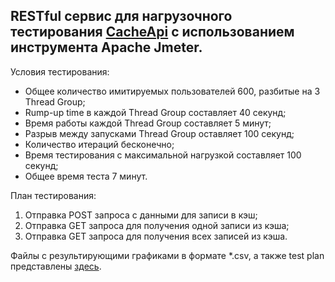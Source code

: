 RESTful сервис для нагрузочного тестирования [CacheApi](https://github.com/rufattabaev/cache-api) с использованием инструмента Apache Jmeter.
--------------------------------------------------------------------------------------------------------------------------------------------

Условия тестирования:
- Общее количество имитируемых пользователей 600, разбитые на 3 Thread Group;
- Rump-up time в каждой Thread Group составляет 40 секунд;
- Время работы каждой Thread Group составляет 5 минут;
- Разрыв между запусками Thread Group оставляет 100 секунд;
- Количество итераций бесконечно;
- Время тестирования с максимальной нагрузкой составляет 100 секунд;
- Общее время теста 7 минут.

План тестирования:
1) Отправка POST запроса с данными для записи в кэш;
2) Отправка GET запроса для получения одной записи из кэша;
3) Отправка GET запроса для получения всех записей из кэша.

Файлы с результирующими графиками в формате *.csv, а также test plan представлены [здесь](https://github.com/rufattabaev/REST-api-for-cache/tree/master/Jmeter%20load%20tesing).
